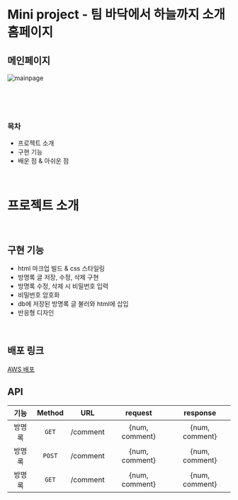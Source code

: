 # Mini project - 팀 바닥에서 하늘까지 소개 홈페이지


## 메인페이지

![mainpage](https://github.com/ByHorizon/hanghae/assets/84562770/40b691c4-aaf4-47da-a045-53c26818954c)

<br/>
<br/>
<br/>

### 목차
- 프로젝트 소개
- 구현 기능
- 배운 점 & 아쉬운 점

<br/>


# 프로젝트 소개




<br>

## 구현 기능

- html 마크업 빌드 & css 스타일링
- 방명록 글 저장, 수정, 삭제 구현
- 방명록 수정, 삭제 시 비밀번호 입력
- 비밀번호 암호화
- db에 저장된 방명록 글 불러와 html에 삽입
- 반응형 디자인

<br>

## 배포 링크

[AWS 배포](http://mini.eba-cqpj3jhf.ap-northeast-2.elasticbeanstalk.com/)
<br>

## API
| 기능 | Method |  URL  |  request   | response |
| :--------: | :--------: | :------: | :-----: |:-----: |
|   방명록    |   `GET`  | /comment | {num, comment} |{num, comment} |
|   방명록    |   `POST`  | /comment | {num, comment} |{num, comment} |
|   방명록    |   `GET`  | /comment | {num, comment} |{num, comment} |
